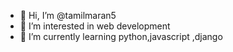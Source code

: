 - 👋 Hi, I’m @tamilmaran5
- 👀 I’m interested in web development
- 🌱 I’m currently learning python,javascript ,django

<!---
tamilmaran5/tamilmaran5 is a ✨ special ✨ repository because its `README.md` (this file) appears on your GitHub profile.
You can click the Preview link to take a look at your changes.
--->
